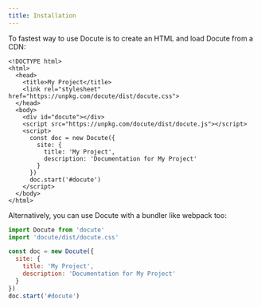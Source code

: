```yaml
---
title: Installation
---
```

To fastest way to use Docute is to create an HTML and load Docute from a CDN:

```html{5,8,9,11-17}
<!DOCTYPE html>
<html>
  <head>
    <title>My Project</title>
    <link rel="stylesheet" href="https://unpkg.com/docute/dist/docute.css">
  </head>
  <body>
    <div id="docute"></div>
    <script src="https://unpkg.com/docute/dist/docute.js"></script>
    <script>
      const doc = new Docute({
        site: {
          title: 'My Project',
          description: 'Documentation for My Project'
        }
      })
      doc.start('#docute')
    </script>
  </body>
</html>
```

Alternatively, you can use Docute with a bundler like webpack too:

```js
import Docute from 'docute'
import 'docute/dist/docute.css'

const doc = new Docute({
  site: {
    title: 'My Project',
    description: 'Documentation for My Project'
  }
})
doc.start('#docute')
```
